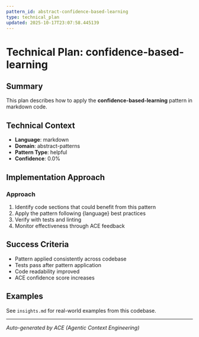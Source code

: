 ```yaml
---
pattern_id: abstract-confidence-based-learning
type: technical_plan
updated: 2025-10-17T23:07:58.445139
---
```

# Technical Plan: confidence-based-learning

## Summary

This plan describes how to apply the **confidence-based-learning** pattern in markdown code.

## Technical Context

- **Language**: markdown
- **Domain**: abstract-patterns
- **Pattern Type**: helpful
- **Confidence**: 0.0%

## Implementation Approach

### Approach

1. Identify code sections that could benefit from this pattern
2. Apply the pattern following {language} best practices
3. Verify with tests and linting
4. Monitor effectiveness through ACE feedback

## Success Criteria

- Pattern applied consistently across codebase
- Tests pass after pattern application
- Code readability improved
- ACE confidence score increases

## Examples

See `insights.md` for real-world examples from this codebase.

---

*Auto-generated by ACE (Agentic Context Engineering)*
